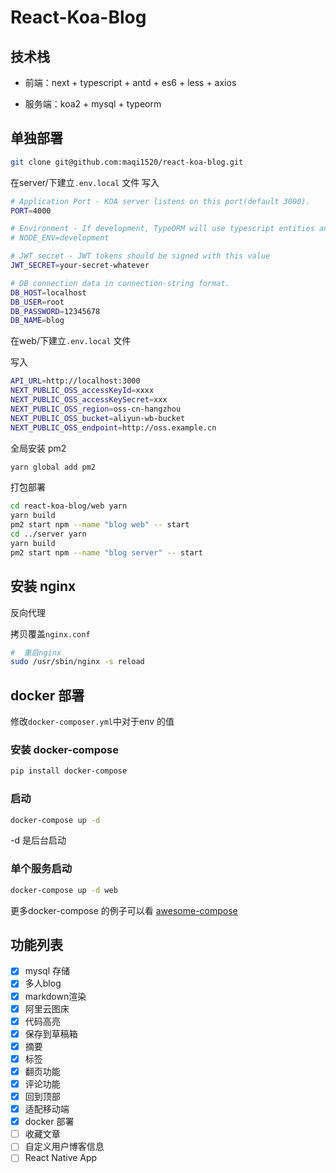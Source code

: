 # React-Koa-Blog

## 技术栈

 - 前端：next + typescript + antd + es6 + less + axios

 - 服务端：koa2 + mysql + typeorm



## 单独部署

```bash
git clone git@github.com:maqi1520/react-koa-blog.git
```

在server/下建立`.env.local` 文件
写入

```bash
# Application Port - KOA server listens on this port(default 3000).
PORT=4000

# Environment - If development, TypeORM will use typescript entities and DB conn will be non SSL
# NODE_ENV=development

# JWT secret - JWT tokens should be signed with this value
JWT_SECRET=your-secret-whatever

# DB connection data in connection-string format.
DB_HOST=localhost
DB_USER=root
DB_PASSWORD=12345678
DB_NAME=blog
```

在web/下建立`.env.local` 文件

写入

```bash
API_URL=http://localhost:3000
NEXT_PUBLIC_OSS_accessKeyId=xxxx
NEXT_PUBLIC_OSS_accessKeySecret=xxx
NEXT_PUBLIC_OSS_region=oss-cn-hangzhou
NEXT_PUBLIC_OSS_bucket=aliyun-wb-bucket
NEXT_PUBLIC_OSS_endpoint=http://oss.example.cn
```
全局安装 pm2
```bash
yarn global add pm2
```
打包部署

```bash
cd react-koa-blog/web yarn
yarn build
pm2 start npm --name "blog web" -- start
cd ../server yarn
yarn build
pm2 start npm --name "blog server" -- start
```

## 安装 nginx 

反向代理

拷贝覆盖`nginx.conf`

```bash
#  重启nginx
sudo /usr/sbin/nginx -s reload
```

## docker 部署

修改`docker-composer.yml`中对于env 的值

### 安装 docker-compose

```bash
pip install docker-compose
```

### 启动

```bash
docker-compose up -d
```
-d 是后台启动

### 单个服务启动

```bash
docker-compose up -d web
```

 更多docker-compose 的例子可以看 [awesome-compose](https://github.com/docker/awesome-compose)

## 功能列表

 * [x] mysql 存储
 * [x] 多人blog
 * [x] markdown渲染
 * [x] 阿里云图床
 * [x] 代码高亮
 * [x] 保存到草稿箱
 * [x] 摘要
 * [x] 标签
 * [x] 翻页功能
 * [x] 评论功能
 * [x] 回到顶部
 * [x] 适配移动端
 * [x] docker 部署
 * [ ] 收藏文章
 * [ ] 自定义用户博客信息
 * [ ] React Native App